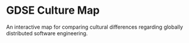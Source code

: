 # GDSE Culture Map
An interactive map for comparing cultural differences regarding globally distributed software engineering.